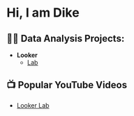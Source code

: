 <h1>Hi, I am Dike</h1>

<h2>👨‍💻 Data Analysis Projects:</h2>

- <b>Looker</b>
  - [Lab](https://github.com/DIKECC/Lookerlab)

<h2>📺 Popular YouTube Videos</h2>

- [Looker Lab](https:/)
  
